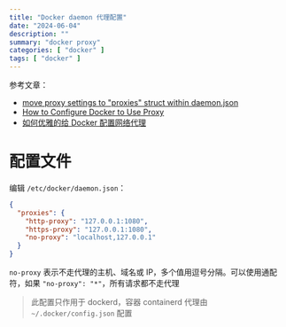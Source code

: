 ```yaml
---
title: "Docker daemon 代理配置"
date: "2024-06-04"
description: ""
summary: "docker proxy"
categories: [ "docker" ]
tags: [ "docker" ]
---
```


参考文章：

- [move proxy settings to "proxies" struct within daemon.json](https://github.com/moby/moby/pull/43448)
- [How to Configure Docker to Use Proxy](https://itslinuxfoss.com/configure-docker-proxy/)
- [如何优雅的给 Docker 配置网络代理](https://www.cnblogs.com/Chary/p/18096678)

# 配置文件

编辑 `/etc/docker/daemon.json`：

```json
{
  "proxies": {
    "http-proxy": "127.0.0.1:1080",
    "https-proxy": "127.0.0.1:1080",
    "no-proxy": "localhost,127.0.0.1"
  }
}
```

`no-proxy` 表示不走代理的主机、域名或 IP，多个值用逗号分隔。可以使用通配符，如果 `"no-proxy": "*"`，所有请求都不走代理


> 此配置只作用于 dockerd，容器 containerd 代理由 `~/.docker/config.json` 配置
